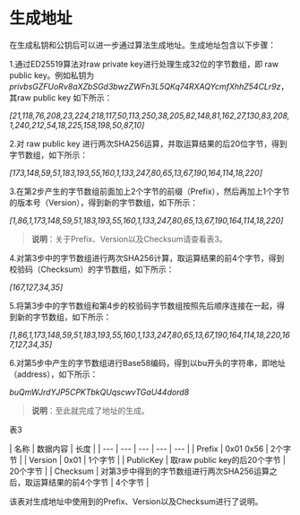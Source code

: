 # 生成地址

在生成私钥和公钥后可以进一步通过算法生成地址。生成地址包含以下步骤：

1.通过ED25519算法对raw private key进行处理生成32位的字节数组，即 raw public key。例如私钥为 _privbsGZFUoRv8aXZbSGd3bwzZWFn3L5QKq74RXAQYcmfXhhZ54CLr9z_，其raw public key 如下所示：

_\[21,118,76,208,23,224,218,117,50,113,250,38,205,82,148,81,162,27,130,83,208,1,240,212,54,18,225,158,198,50,87,10\]_

2.对 raw public key 进行两次SHA256运算，并取运算结果的后20位字节，得到字节数组，如下所示：

_\[173,148,59,51,183,193,55,160,1,133,247,80,65,13,67,190,164,114,18,220\]_

3.在第2步产生的字节数组前面加上2个字节的前缀（Prefix），然后再加上1个字节的版本号（Version），得到新的字节数组，如下所示：

_\[1,86,1,173,148,59,51,183,193,55,160,1,133,247,80,65,13,67,190,164,114,18,220\]_

> **说明**：关于Prefix、Version以及Checksum请查看表3。

4.对第3步中的字节数组进行两次SHA256计算，取运算结果的前4个字节，得到校验码（Checksum）的字节数组，如下所示：

_\[167,127,34,35\]_

5.将第3步中的字节数组和第4步的校验码字节数组按照先后顺序连接在一起，得到新的字节数组，如下所示：

_\[1,86,1,173,148,59,51,183,193,55,160,1,133,247,80,65,13,67,190,164,114,18,220,167,127,34,35\]_

6.对第5步中产生的字节数组进行Base58编码，得到以bu开头的字符串，即地址（address），如下所示：

_buQmWJrdYJP5CPKTbkQUqscwvTGaU44dord8_

> **说明**：至此就完成了地址的生成。

表3

| 名称 | 数据内容 | 长度 |
| --- | --- | --- | --- | --- |
| Prefix | 0x01 0x56 | 2个字节 |
| Version | 0x01 | 1个字节 |
| PublicKey | 取raw public key的后20个字节 | 20个字节 |
| Checksum | 对第3步中得到的字节数组进行两次SHA256运算之后，取运算结果的前4个字节 | 4个字节 |

该表对生成地址中使用到的Prefix、Version以及Checksum进行了说明。

